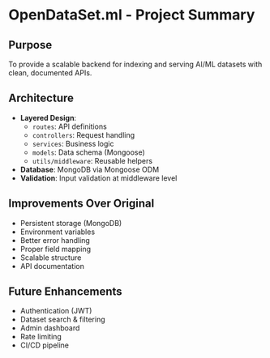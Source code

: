 # OpenDataSet.ml - Project Summary

##  Purpose
To provide a scalable backend for indexing and serving AI/ML datasets with clean, documented APIs.

##  Architecture
- **Layered Design**:
  - `routes`: API definitions
  - `controllers`: Request handling
  - `services`: Business logic
  - `models`: Data schema (Mongoose)
  - `utils/middleware`: Reusable helpers
- **Database**: MongoDB via Mongoose ODM
- **Validation**: Input validation at middleware level

##  Improvements Over Original
- Persistent storage (MongoDB)
- Environment variables
- Better error handling
- Proper field mapping
- Scalable structure
- API documentation

##  Future Enhancements
- Authentication (JWT)
- Dataset search & filtering
- Admin dashboard
- Rate limiting
- CI/CD pipeline